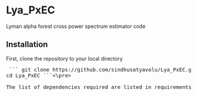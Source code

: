 # Lya_PxEC
Lyman alpha forest cross power spectrum estimator code 

## Installation

First, clone the repository to your local directory

<pre> ``` git clone https://github.com/sindhusatyavolu/Lya_PxEC.git 
cd Lya_PxEC ```<\pre>

The list of dependencies required are listed in requirements.txt